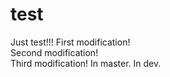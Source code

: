 # test
Just test!!!
First modification!  
Second modification!  
Third modification!
In master.
In dev.
